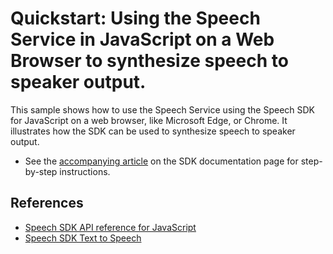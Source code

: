 # Quickstart: Using the Speech Service in JavaScript on a Web Browser to synthesize speech to speaker output.

This sample shows how to use the Speech Service using the Speech SDK for JavaScript on a web browser, like Microsoft Edge, or Chrome. It illustrates how the SDK can be used to synthesize speech to speaker output.

* See the [accompanying article](https://docs.microsoft.com/azure/cognitive-services/speech-service/quickstarts/text-to-speech?pivots=programming-language-javascript) on the SDK documentation page for step-by-step instructions.

## References

* [Speech SDK API reference for JavaScript](https://aka.ms/csspeech/javascriptref)
* [Speech SDK Text to Speech](https://docs.microsoft.com/azure/cognitive-services/speech-service/text-to-speech)
